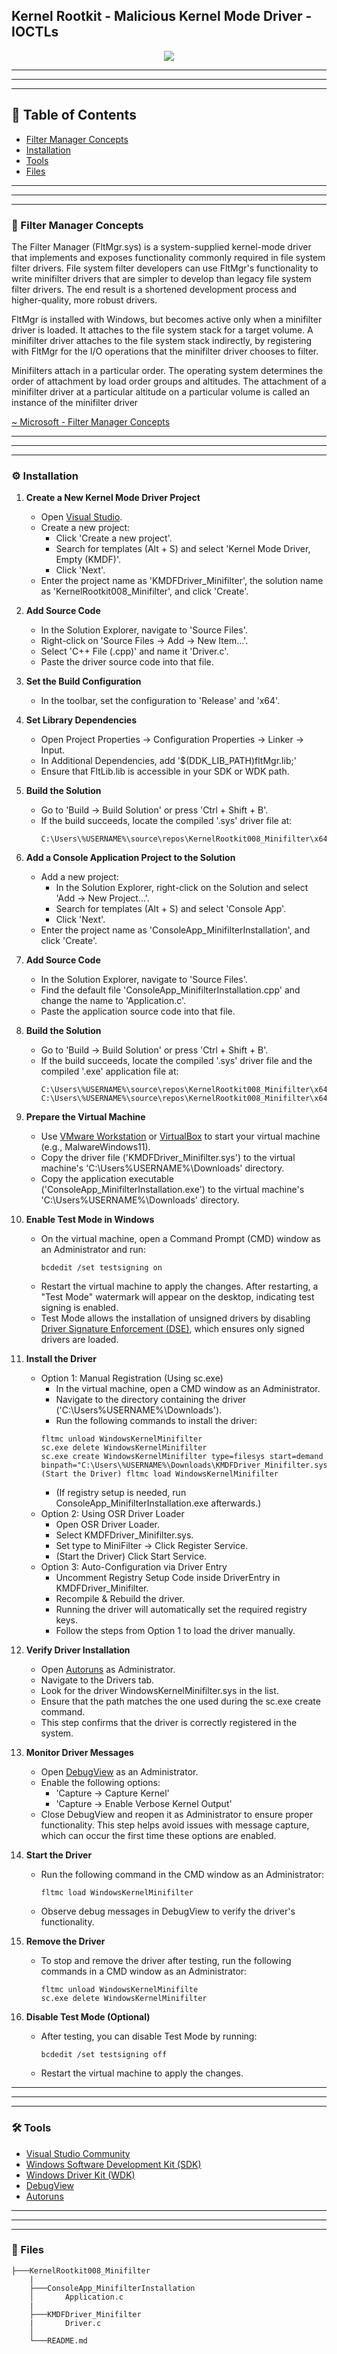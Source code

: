 ## Kernel Rootkit - Malicious Kernel Mode Driver - IOCTLs

<p align="center">
	<img src="../../Images/Illustrations/Kernel_Rootkit_Minifilter.gif">
</p>


---
---
---


## 📑 Table of Contents

* [Filter Manager Concepts](#overview)
* [Installation](#installation)
* [Tools](#Tools)
* [Files](#Files)


---
---
---


<div id='overview'/>

### 🧐 Filter Manager Concepts

The Filter Manager (FltMgr.sys) is a system-supplied kernel-mode driver that implements and exposes functionality commonly required in file system filter drivers. File system filter developers can use FltMgr's functionality to write minifilter drivers that are simpler to develop than legacy file system filter drivers. The end result is a shortened development process and higher-quality, more robust drivers.

FltMgr is installed with Windows, but becomes active only when a minifilter driver is loaded. It attaches to the file system stack for a target volume. A minifilter driver attaches to the file system stack indirectly, by registering with FltMgr for the I/O operations that the minifilter driver chooses to filter.

Minifilters attach in a particular order. The operating system determines the order of attachment by load order groups and altitudes. The attachment of a minifilter driver at a particular altitude on a particular volume is called an instance of the minifilter driver

[~ Microsoft - Filter Manager Concepts](https://learn.microsoft.com/en-us/windows-hardware/drivers/ifs/filter-manager-concepts)


---
---
---


<div id='installation'/>

### ⚙️ Installation

1. **Create a New Kernel Mode Driver Project**
	- Open [Visual Studio](https://visualstudio.microsoft.com/vs/community/).
	- Create a new project:
		- Click 'Create a new project'.
		- Search for templates (Alt + S) and select 'Kernel Mode Driver, Empty (KMDF)'.
		- Click 'Next'.
	- Enter the project name as 'KMDFDriver_Minifilter', the solution name as 'KernelRootkit008_Minifilter', and click 'Create'.

2. **Add Source Code**
	- In the Solution Explorer, navigate to 'Source Files'.
	- Right-click on 'Source Files -> Add -> New Item...'.
	- Select 'C++ File (.cpp)' and name it 'Driver.c'.
	- Paste the driver source code into that file.

3. **Set the Build Configuration**
	- In the toolbar, set the configuration to 'Release' and 'x64'.

4. **Set Library Dependencies**
	- Open Project Properties -> Configuration Properties -> Linker -> Input.
	- In Additional Dependencies, add '$(DDK_LIB_PATH)fltMgr.lib;'
	- Ensure that FltLib.lib is accessible in your SDK or WDK path.

5. **Build the Solution**
	- Go to 'Build -> Build Solution' or press 'Ctrl + Shift + B'.
	- If the build succeeds, locate the compiled '.sys' driver file at:
		```
		C:\Users\%USERNAME%\source\repos\KernelRootkit008_Minifilter\x64\Release\KMDFDriver_Minifilter.sys
		```

6. **Add a Console Application Project to the Solution**
	- Add a new project:
		- In the Solution Explorer, right-click on the Solution and select 'Add -> New Project...'.
		- Search for templates (Alt + S) and select 'Console App'.
		- Click 'Next'.
	- Enter the project name as 'ConsoleApp_MinifilterInstallation', and click 'Create'.

7. **Add Source Code**
	- In the Solution Explorer, navigate to 'Source Files'.
	- Find the default file 'ConsoleApp_MinifilterInstallation.cpp' and change the name to 'Application.c'.
	- Paste the application source code into that file.

8. **Build the Solution**
	- Go to 'Build -> Build Solution' or press 'Ctrl + Shift + B'.
	- If the build succeeds, locate the compiled '.sys' driver file and the compiled '.exe' application file at:
		```
		C:\Users\%USERNAME%\source\repos\KernelRootkit008_Minifilter\x64\Release\KMDFDriver_Minifilter.sys
		C:\Users\%USERNAME%\source\repos\KernelRootkit008_Minifilter\x64\Release\ConsoleApp_MinifilterInstallation.exe
		```

9. **Prepare the Virtual Machine**
	- Use [VMware Workstation](https://www.vmware.com/products/desktop-hypervisor/workstation-and-fusion) or [VirtualBox](https://www.virtualbox.org/) to start your virtual machine (e.g., MalwareWindows11).
	- Copy the driver file ('KMDFDriver_Minifilter.sys') to the virtual machine's 'C:\Users\%USERNAME%\Downloads\' directory.
	- Copy the application executable ('ConsoleApp_MinifilterInstallation.exe') to the virtual machine's 'C:\Users\%USERNAME%\Downloads\' directory.

10. **Enable Test Mode in Windows**
	- On the virtual machine, open a Command Prompt (CMD) window as an Administrator and run:
		```
		bcdedit /set testsigning on
		```
	- Restart the virtual machine to apply the changes. After restarting, a "Test Mode" watermark will appear on the desktop, indicating test signing is enabled.
	- Test Mode allows the installation of unsigned drivers by disabling [Driver Signature Enforcement (DSE)](https://learn.microsoft.com/en-us/windows-hardware/drivers/install/driver-signing), which ensures only signed drivers are loaded.

11. **Install the Driver**
	- Option 1: Manual Registration (Using sc.exe)
		- In the virtual machine, open a CMD window as an Administrator.
		- Navigate to the directory containing the driver ('C:\Users\%USERNAME%\Downloads\').
		- Run the following commands to install the driver:
		```
		fltmc unload WindowsKernelMinifilter
		sc.exe delete WindowsKernelMinifilter
		sc.exe create WindowsKernelMinifilter type=filesys start=demand binpath="C:\Users\%USERNAME%\Downloads\KMDFDriver_Minifilter.sys"
		(Start the Driver) fltmc load WindowsKernelMinifilter
		```
		- (If registry setup is needed, run ConsoleApp_MinifilterInstallation.exe afterwards.)
	- Option 2: Using OSR Driver Loader
		- Open OSR Driver Loader.
		- Select KMDFDriver_Minifilter.sys.
		- Set type to MiniFilter -> Click Register Service.
		- (Start the Driver) Click Start Service.
	- Option 3: Auto-Configuration via Driver Entry
		- Uncomment Registry Setup Code inside DriverEntry in KMDFDriver_Minifilter.
		- Recompile & Rebuild the driver.
		- Running the driver will automatically set the required registry keys.
		- Follow the steps from Option 1 to load the driver manually.

12. **Verify Driver Installation**
	- Open [Autoruns](https://learn.microsoft.com/en-us/sysinternals/downloads/autoruns) as Administrator.
	- Navigate to the Drivers tab.
	- Look for the driver WindowsKernelMinifilter.sys in the list.
	- Ensure that the path matches the one used during the sc.exe create command.
	- This step confirms that the driver is correctly registered in the system.

13. **Monitor Driver Messages**
	- Open [DebugView](https://docs.microsoft.com/en-us/sysinternals/downloads/debugview) as an Administrator.
	- Enable the following options:
		- 'Capture -> Capture Kernel'
		- 'Capture -> Enable Verbose Kernel Output'
	- Close DebugView and reopen it as Administrator to ensure proper functionality. This step helps avoid issues with message capture, which can occur the first time these options are enabled.

14. **Start the Driver**
	- Run the following command in the CMD window as an Administrator:
		```
		fltmc load WindowsKernelMinifilter
		```
	- Observe debug messages in DebugView to verify the driver's functionality.

17. **Remove the Driver**
	- To stop and remove the driver after testing, run the following commands in a CMD window as an Administrator:
		```
		fltmc unload WindowsKernelMinifilte
		sc.exe delete WindowsKernelMinifilter
		```

18. **Disable Test Mode (Optional)**
	- After testing, you can disable Test Mode by running:
		```
		bcdedit /set testsigning off
		```
	- Restart the virtual machine to apply the changes.


---
---
---


<div id='tools'/>

### 🛠️ Tools

* [Visual Studio Community](https://visualstudio.microsoft.com/vs/community/)
* [Windows Software Development Kit (SDK)](https://developer.microsoft.com/en-us/windows/downloads/windows-sdk/)
* [Windows Driver Kit (WDK)](https://learn.microsoft.com/en-us/windows-hardware/drivers/download-the-wdk)
* [DebugView](https://learn.microsoft.com/en-us/sysinternals/downloads/debugview)
* [Autoruns](https://learn.microsoft.com/en-us/sysinternals/downloads/autoruns)


---
---
---


<div id='files'/>

### 📂 Files

```
├───KernelRootkit008_Minifilter
	|
	├───ConsoleApp_MinifilterInstallation
	│		Application.c
	|
	├───KMDFDriver_Minifilter
	|		Driver.c
	│
	└───README.md
```
